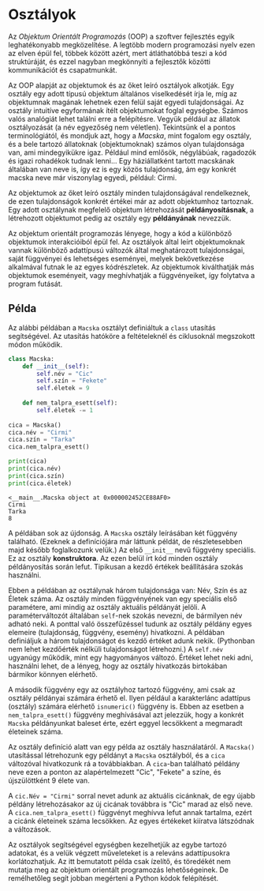# Osztályok
Az *Objektum Orientált Programozás* (OOP) a szoftver fejlesztés egyik leghatékonyabb megközelítése. A legtöbb modern programozási nyelv ezen az elven épül fel, többek között azért, mert átláthatóbbá teszi a kód struktúráját, és ezzel nagyban megkönnyíti a fejlesztők közötti kommunikációt és csapatmunkát.

Az OOP alapját az objektumok és az őket leíró osztályok alkotják. Egy osztály egy adott típusú objektum általános viselkedését írja le, míg az objektumnak magának lehetnek ezen felül saját egyedi tulajdonságai. Az osztály intuitíve egyformának ítélt objektumokat foglal egységbe. Számos valós analógiát lehet találni erre a felépítésre. Vegyük például az állatok osztályozását (a név egyezőség nem véletlen). Tekintsünk el a pontos terminológiától, és mondjuk azt, hogy a *Macska*, mint fogalom egy osztály, és a bele tartozó állatoknak (objektumoknak) számos olyan tulajdonsága van, ami mindegyikükre igaz. Például mind emlősök, négylábúak, ragadozók és igazi rohadékok tudnak lenni... Egy háziállatként tartott macskának általában van neve is, így ez is egy közös tulajdonság, ám egy konkrét macska neve már viszonylag egyedi, például: Cirmi.

Az objektumok az őket leíró osztály minden tulajdonságával rendelkeznek, de ezen tulajdonságok konkrét értékei már az adott objektumhoz tartoznak. Egy adott osztálynak megfelelő objektum létrehozását **példányosításnak**, a létrehozott objektumot pedig az osztály egy **példányának** nevezzük. 

Az objektum orientált programozás lényege, hogy a kód a különböző objektumok interakcióiból épül fel. Az osztályok által leírt objektumoknak vannak különböző adattípusú változók által meghatározott tulajdonságai, saját függvényei és lehetséges eseményei, melyek bekövetkezése alkalmával futnak le az egyes kódrészletek. Az objektumok kiválthatják más objektumok eseményeit, vagy meghívhatják a függvényeiket, így folytatva a program futását.

## Példa
Az alábbi példában a `Macska` osztályt definiáltuk a `class` utasítás segítségével. Az utasítás hatóköre a feltételeknél és ciklusoknál megszokott módon működik.
```python
class Macska:
    def __init__(self):
        self.név = "Cic"
        self.szín = "Fekete"
        self.életek = 9
        
    def nem_talpra_esett(self):
        self.életek -= 1
        
cica = Macska()
cica.név = "Cirmi"
cica.szín = "Tarka"
cica.nem_talpra_esett()

print(cica)
print(cica.név)
print(cica.szín)
print(cica.életek)
```
```
<__main__.Macska object at 0x000002452CE88AF0>
Cirmi
Tarka
8
```
A példában sok az újdonság. A `Macska` osztály leírásában két függvény található. (Ezeknek a definíciójára már láttunk példát, de részletesebben majd később foglalkozunk velük.) Az első `__init__` nevű függvény speciális. Ez az osztály **konstruktora**. Az ezen belül írt kód minden osztály példányosítás során lefut. Tipikusan a kezdő értékek beállítására szokás használni.

Ebben a példában az osztálynak három tulajdonsága van: Név, Szín és az Életek száma. Az osztály minden függvényének van egy speciális első paramétere, ami mindig az osztály aktuális példányát jelöli. A paraméterváltozót általában `self`-nek szokás nevezni, de bármilyen név adható neki. A ponttal való összefűzéssel tudunk az osztály példány egyes elemeire (tulajdonság, függvény, esemény) hivatkozni. A példában definiáljuk a három tulajdonságot és kezdő értéket adunk nekik. (Pythonban nem lehet kezdőérték nélküli tulajdonságot létrehozni.) A `self.név` ugyanúgy működik, mint egy hagyományos változó. Értéket lehet neki adni, használni lehet, de a lényeg, hogy az osztály hivatkozás birtokában bármikor könnyen elérhető.

A második függvény egy az osztályhoz tartozó függvény, ami csak az osztály példányai számára érhető el. Ilyen például a karakterlánc adattípus (osztály) számára elérhető `isnumeric()` függvény is. Ebben az esetben a `nem_talpra_esett()` függvény meghívásával azt jelezzük, hogy a konkrét `Macska` példányunkat baleset érte, ezért eggyel lecsökkent a megmaradt életeinek száma.

Az osztály definíció alatt van egy példa az osztály használatáról. A `Macska()` utasítással létrehozunk egy példányt a `Macska` osztályból, és a `cica` változóval hivatkozunk rá a továbbiakban. A `cica`-ban található példány neve ezen a ponton az alapértelmezett "Cic", "Fekete" a színe, és újszülöttként 9 élete van.

A `cic.Név = "Cirmi"` sorral nevet adunk az aktuális cicánknak, de egy újabb példány létrehozásakor az új cicának továbbra is "Cic" marad az első neve. A `cica.nem_talpra_esett()` függvényt meghívva lefut annak tartalma, ezért a cicánk életeinek száma lecsökken.  Az egyes értékeket kiíratva látszódnak a változások.

Az osztályok segítségével egységben kezelhetjük az egybe tartozó adatokat, és a velük végzett műveleteket is a releváns adattípusokra korlátozhatjuk. Az itt bemutatott példa csak ízelítő, és töredékét nem mutatja meg az objektum orientált programozás lehetőségeinek. De remélhetőleg segít jobban megérteni a Python kódok felépítését.
